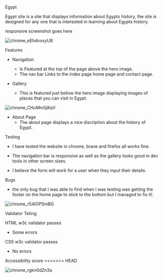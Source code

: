 Egypt

Egypt site is a site that displays information about Egypts history, the site is designed for any one that is interested in learning about Egypts history.

responsive screenshot goes here

![chrome_eEhdvxxyU8](https://user-images.githubusercontent.com/43074374/139554079-f299a2d0-7da4-4bb6-a233-4122c719b034.jpg)

Features 
 - Navigation
   - Is Featured at the top of the page above the hero image.
   - The nav bar Links to the index page home page and contact page.

- Gallery 
    - This is featured just bellow the hero image displaying images of places that you can visit in Egypt.

![chrome_CHuMmSjKqV](https://user-images.githubusercontent.com/43074374/139554126-7d5fd890-14ff-4b4d-a515-a82034c0a626.png)
  
- About Page 
    - The about page displays a nice discription about the history of Egypt.

Testing
 - I have tested the website in chrome, brave and firefox all works fine.

 - The navigation bar is responsive as well as the gallery looks good in dev tools in other screen sizes.

 - I believe the form will work for a user when they input their details.

Bugs

 - the only bug that I was able to find when I was testing was getting the     footer on the home page to stick to the bottom but I managed to fix it!.

![chrome_r54IOPSmBG](https://user-images.githubusercontent.com/43074374/139558708-8ed3ff84-5777-4f79-8b38-77c335efe6c6.png)

Validator Teting

HTML w3c validator passes
 - Some errors 

CSS w3c validator passes 
 - No errors 

Accessibility score
<<<<<<< HEAD

![chrome_rgkn0dZn3a](https://user-images.githubusercontent.com/43074374/139554097-ea126ea2-cd07-4040-b4df-9b04dc593bff.png)
